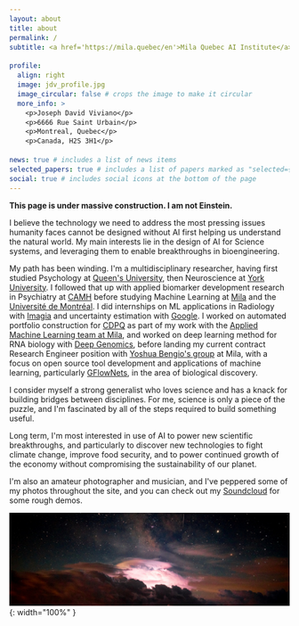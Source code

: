 ```yaml
---
layout: about
title: about
permalink: /
subtitle: <a href='https://mila.quebec/en'>Mila Quebec AI Institute</a>. Humanistic technology bretheren.

profile:
  align: right
  image: jdv_profile.jpg
  image_circular: false # crops the image to make it circular
  more_info: >
    <p>Joseph David Viviano</p>
    <p>6666 Rue Saint Urbain</p>
    <p>Montreal, Quebec</p>
    <p>Canada, H2S 3H1</p>

news: true # includes a list of news items
selected_papers: true # includes a list of papers marked as "selected={true}"
social: true # includes social icons at the bottom of the page
---
```


**This page is under massive construction. I am not Einstein.**

I believe the technology we need to address the most pressing issues humanity faces cannot be designed without AI first helping us understand the natural world. My main interests lie in the design of AI for Science systems, and leveraging them to enable breakthroughs in bioengineering.

My path has been winding. I'm a multidisciplinary researcher, having first studied Psychology at [Queen's University](https://www.queensu.ca/psychology/), then Neuroscience at [York University](https://mri.info.yorku.ca/). I followed that up with applied biomarker development research in Psychiatry at [CAMH](https://www.camh.ca/en/science-and-research) before studying Machine Learning at [Mila](https://mila.quebec/en) and the [Université de Montréal](https://diro.umontreal.ca/accueil/). I did internships on ML applications in Radiology with [Imagia](https://betakit.com/cancer-focused-imagia-canexia-health-files-for-bankruptcy-18-months-after-merger/) and uncertainty estimation with [Google](https://techcrunch.com/2012/05/31/google-calls-its-smart-ad-relevance-system-smart-ass-yes-seriously/). I worked on automated portfolio construction for [CDPQ](https://www.cdpq.com/en) as part of my work with the [Applied Machine Learning team at Mila](https://mila.quebec/en/industry/industry-services), and worked on deep learning method for RNA biology with [Deep Genomics](https://www.deepgenomics.com/), before landing my current contract Research Engineer position with [Yoshua Bengio's group](https://yoshuabengio.org/) at Mila, with a focus on open source tool development and applications of machine learning, particularly [GFlowNets](https://www.gflownet.org/), in the area of biological discovery.

I consider myself a strong generalist who loves science and has a knack for building bridges between disciplines. For me, science is only a piece of the puzzle, and I'm fascinated by all of the steps required to build something useful.

Long term, I'm most interested in use of AI to power new scientific breakthroughs, and particularly to discover new technologies to fight climate change, improve food security, and to power continued growth of the economy without compromising the sustainability of our planet.

I'm also an amateur photographer and musician, and I've peppered some of my photos throughout the site, and you can check out my [Soundcloud](https://soundcloud.com/modecollapse) for some rough demos.

![A Thunderstorm at Pic du Midi de Bigorre](../assets/img/blog-cover-sat.jpg){: width="100%" }

<!-- Write your biography here. Tell the world about yourself. Link to your favorite [subreddit](http://reddit.com). You can put a picture in, too. The code is already in, just name your picture `prof_pic.jpg` and put it in the `img/` folder.

Put your address / P.O. box / other info right below your picture. You can also disable any these elements by editing `profile` property of the YAML header of your `_pages/about.md`. Edit `_bibliography/papers.bib` and Jekyll will render your [publications page](/al-folio/publications/) automatically.

Link to your social media connections, too. This theme is set up to use [Font Awesome icons](https://fontawesome.com/) and [Academicons](https://jpswalsh.github.io/academicons/), like the ones below. Add your Facebook, Twitter, LinkedIn, Google Scholar, or just disable all of them. -->
